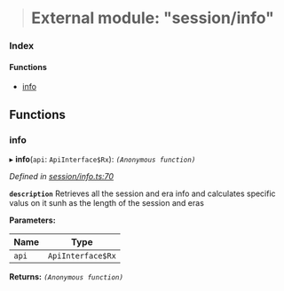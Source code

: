 > # External module: "session/info"

### Index

#### Functions

* [info](_session_info_.md#info)

## Functions

###  info

▸ **info**(`api`: `ApiInterface$Rx`): *`(Anonymous function)`*

*Defined in [session/info.ts:70](https://github.com/polkadot-js/api/blob/e7eeeae/packages/api-derive/src/session/info.ts#L70)*

**`description`** Retrieves all the session and era info and calculates specific valus on it sunh as the length of the session and eras

**Parameters:**

Name | Type |
------ | ------ |
`api` | `ApiInterface$Rx` |

**Returns:** *`(Anonymous function)`*